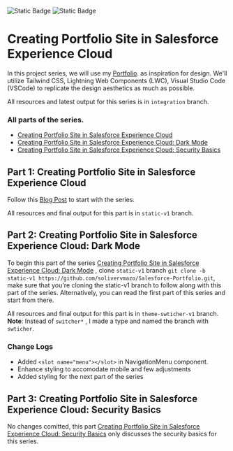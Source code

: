 ![Static Badge](https://img.shields.io/badge/Status-Ongoing-green)
![Static Badge](https://img.shields.io/badge/Salesforce-Experience_Cloud-blue?logo=salesforce)

# Creating Portfolio Site in Salesforce Experience Cloud

In this project series, we will use my [Portfolio](https://solivervmazo.github.io/solivermazo/). as inspiration for design. We'll utilize Tailwind CSS, Lightning Web Components (LWC), Visual Studio Code (VSCode) to replicate the design aesthetics as much as possible.

All resources and latest output for this series is in `integration` branch.

### All parts of the series.

- [Creating Portfolio Site in Salesforce Experience Cloud](https://www.linkedin.com/pulse/creating-portfolio-site-salesforce-experience-cloud-soliver-mazo-8hdrc)
- [Creating Portfolio Site in Salesforce Experience Cloud: Dark Mode](https://www.linkedin.com/pulse/creating-portfolio-site-salesforce-experience-cloud-dark-soliver-mazo-kl3jc)
- [Creating Portfolio Site in Salesforce Experience Cloud: Security Basics](https://www.linkedin.com/pulse/creating-portfolio-site-salesforce-experience-cloud-security-mazo-fpvec)

## Part 1: Creating Portfolio Site in Salesforce Experience Cloud

Follow this [Blog Post](https://www.linkedin.com/pulse/creating-portfolio-site-salesforce-experience-cloud-soliver-mazo-8hdrc) to start with the series.

All resources and final output for this part is in `static-v1` branch.

## Part 2: Creating Portfolio Site in Salesforce Experience Cloud: Dark Mode

To begin this part of the series [Creating Portfolio Site in Salesforce Experience Cloud: Dark Mode](https://www.linkedin.com/pulse/creating-portfolio-site-salesforce-experience-cloud-dark-soliver-mazo-kl3jc) , clone `static-v1` branch `git clone -b static-v1 https://github.com/solivervmazo/Salesforce-Portfolio.git`, make sure that you're cloning the static-v1 branch to follow along with this part of the series. Alternatively, you can read the first part of this series and start from there.

All resources and final output for this part is in `theme-swticher-v1` branch.\
**Note**: Instead of `switcher*` , I made a type and named the branch with `swticher`.

### Change Logs

- Added `<slot name="menu"></slot>` in NavigationMenu component.
- Enhance styling to accomodate mobile and few adjustments
- Added styling for the next part of the series

## Part 3: Creating Portfolio Site in Salesforce Experience Cloud: Security Basics

No changes comitted, this part [Creating Portfolio Site in Salesforce Experience Cloud: Security Basics](https://www.linkedin.com/pulse/creating-portfolio-site-salesforce-experience-cloud-security-mazo-fpvec) only discusses the security basics for this series.
